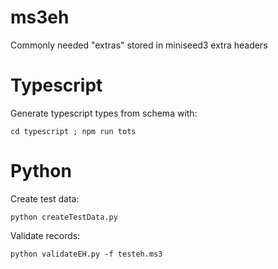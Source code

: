 # ms3eh
Commonly needed "extras" stored in miniseed3 extra headers


# Typescript

Generate typescript types from schema with:
```
cd typescript ; npm run tots
```

# Python

Create test data:
```
python createTestData.py
```

Validate records:
```
python validateEH.py -f testeh.ms3
```
